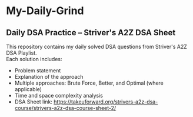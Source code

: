 # My-Daily-Grind

## Daily DSA Practice – Striver's A2Z DSA Sheet

This repository contains my daily solved DSA questions from Striver's A2Z DSA Playlist.  
Each solution includes:
- Problem statement 
- Explanation of the approach
- Multiple approaches: Brute Force, Better, and Optimal (where applicable)
- Time and space complexity analysis
- DSA Sheet link: https://takeuforward.org/strivers-a2z-dsa-course/strivers-a2z-dsa-course-sheet-2/
